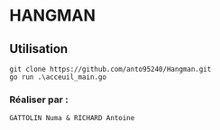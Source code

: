 # HANGMAN

## Utilisation
    
    git clone https://github.com/anto95240/Hangman.git
    go run .\acceuil_main.go
    
### Réaliser par : 

    GATTOLIN Numa & RICHARD Antoine